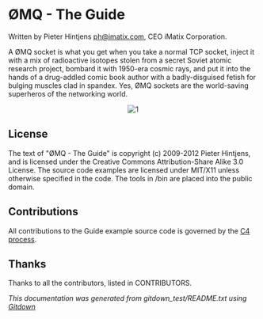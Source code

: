 
ØMQ - The Guide
===============

Written by Pieter Hintjens <ph@imatix.com>, CEO iMatix Corporation.

A ØMQ socket is what you get when you take a normal TCP socket, inject it with a mix of radioactive isotopes stolen from a secret Soviet atomic research project, bombard it with 1950-era cosmic rays, and put it into the hands of a drug-addled comic book author with a badly-disguised fetish for bulging muscles clad in spandex.  Yes, ØMQ sockets are the world-saving superheros of the networking world.

<center>
<img src="https://bitbucket.org/shishirpy/gitdown_test/raw/master/images/README_1.png" alt="1">
</center>

License
-------

The text of "ØMQ - The Guide" is copyright (c) 2009-2012 Pieter Hintjens, and is licensed under the Creative Commons Attribution-Share Alike 3.0 License. The source code examples are licensed under MIT/X11 unless otherwise specified in the code. The tools in /bin are placed into the public domain.

Contributions
-------------

All contributions to the Guide example source code is governed by the [C4 process](http://rfc.zeromq.org/spec:16).

Thanks
------

Thanks to all the contributors, listed in CONTRIBUTORS.

_This documentation was generated from gitdown_test/README.txt using [Gitdown](https://github.com/zeromq/gitdown)_

